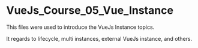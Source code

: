 # VueJs_Course_05_Vue_Instance

This files were used to introduce the VueJs Instance topics.

It regards to lifecycle, multi instances, external VueJs instance, and others.
